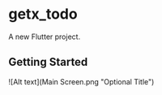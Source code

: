 # getx_todo

A new Flutter project.

## Getting Started

![Alt text](Main Screen.png "Optional Title")

